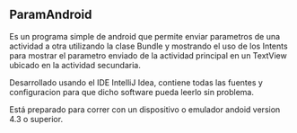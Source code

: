 ## ParamAndroid
Es un programa simple de android que permite enviar parametros de una actividad a otra utilizando la clase Bundle y mostrando el uso de los Intents para mostrar el parametro enviado de la actividad principal en un TextView ubicado en la actividad secundaria.

Desarrollado usando el IDE IntelliJ Idea, contiene todas las fuentes y configuracion para que dicho software pueda leerlo sin problema.

Está preparado para correr con un dispositivo o emulador andoid version 4.3 o superior.
